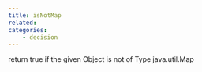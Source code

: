 ```yaml
---
title: isNotMap
related:
categories:
    - decision
---
```


return true if the given Object is not of Type java.util.Map